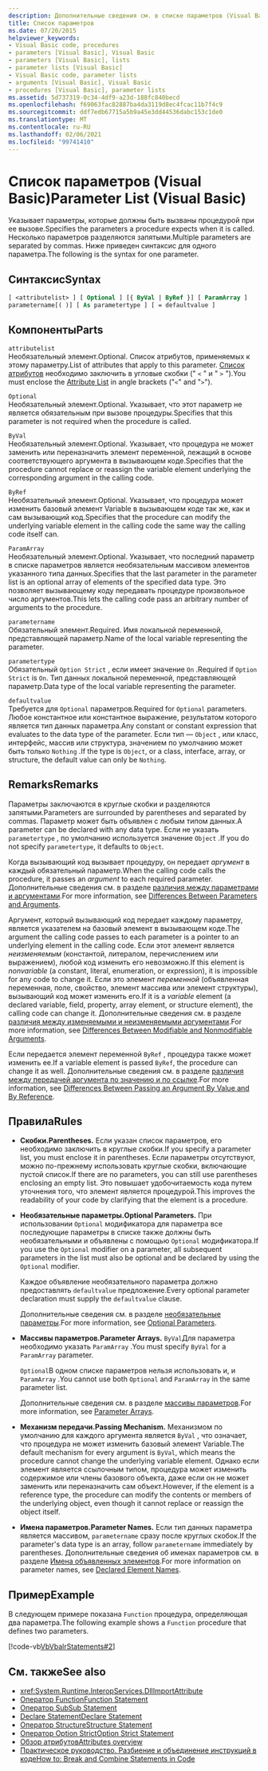 ```yaml
---
description: Дополнительные сведения см. в списке параметров (Visual Basic)
title: Список параметров
ms.date: 07/20/2015
helpviewer_keywords:
- Visual Basic code, procedures
- parameters [Visual Basic], Visual Basic
- parameters [Visual Basic], lists
- parameter lists [Visual Basic]
- Visual Basic code, parameter lists
- arguments [Visual Basic], Visual Basic
- procedures [Visual Basic], parameter lists
ms.assetid: 5d737319-0c34-4df9-a23d-188fc840becd
ms.openlocfilehash: f69063fac82887ba4da3119d8ec4fcac11b7f4c9
ms.sourcegitcommit: ddf7edb67715a5b9a45e3dd44536dabc153c1de0
ms.translationtype: MT
ms.contentlocale: ru-RU
ms.lasthandoff: 02/06/2021
ms.locfileid: "99741410"
---
```

# <a name="parameter-list-visual-basic"></a><span data-ttu-id="4d521-103">Список параметров (Visual Basic)</span><span class="sxs-lookup"><span data-stu-id="4d521-103">Parameter List (Visual Basic)</span></span>

<span data-ttu-id="4d521-104">Указывает параметры, которые должны быть вызваны процедурой при ее вызове.</span><span class="sxs-lookup"><span data-stu-id="4d521-104">Specifies the parameters a procedure expects when it is called.</span></span> <span data-ttu-id="4d521-105">Несколько параметров разделяются запятыми.</span><span class="sxs-lookup"><span data-stu-id="4d521-105">Multiple parameters are separated by commas.</span></span> <span data-ttu-id="4d521-106">Ниже приведен синтаксис для одного параметра.</span><span class="sxs-lookup"><span data-stu-id="4d521-106">The following is the syntax for one parameter.</span></span>

## <a name="syntax"></a><span data-ttu-id="4d521-107">Синтаксис</span><span class="sxs-lookup"><span data-stu-id="4d521-107">Syntax</span></span>

```vb
[ <attributelist> ] [ Optional ] [{ ByVal | ByRef }] [ ParamArray ]
parametername[( )] [ As parametertype ] [ = defaultvalue ]
```

## <a name="parts"></a><span data-ttu-id="4d521-108">Компоненты</span><span class="sxs-lookup"><span data-stu-id="4d521-108">Parts</span></span>

`attributelist`  
<span data-ttu-id="4d521-109">Необязательный элемент.</span><span class="sxs-lookup"><span data-stu-id="4d521-109">Optional.</span></span> <span data-ttu-id="4d521-110">Список атрибутов, применяемых к этому параметру.</span><span class="sxs-lookup"><span data-stu-id="4d521-110">List of attributes that apply to this parameter.</span></span> <span data-ttu-id="4d521-111">[Список атрибутов](attribute-list.md) необходимо заключить в угловые скобки (" `<` " и " `>` ").</span><span class="sxs-lookup"><span data-stu-id="4d521-111">You must enclose the [Attribute List](attribute-list.md) in angle brackets ("`<`" and "`>`").</span></span>

`Optional`  
<span data-ttu-id="4d521-112">Необязательный элемент.</span><span class="sxs-lookup"><span data-stu-id="4d521-112">Optional.</span></span> <span data-ttu-id="4d521-113">Указывает, что этот параметр не является обязательным при вызове процедуры.</span><span class="sxs-lookup"><span data-stu-id="4d521-113">Specifies that this parameter is not required when the procedure is called.</span></span>

`ByVal`  
<span data-ttu-id="4d521-114">Необязательный элемент.</span><span class="sxs-lookup"><span data-stu-id="4d521-114">Optional.</span></span> <span data-ttu-id="4d521-115">Указывает, что процедура не может заменить или переназначить элемент переменной, лежащий в основе соответствующего аргумента в вызывающем коде.</span><span class="sxs-lookup"><span data-stu-id="4d521-115">Specifies that the procedure cannot replace or reassign the variable element underlying the corresponding argument in the calling code.</span></span>

`ByRef`  
<span data-ttu-id="4d521-116">Необязательный элемент.</span><span class="sxs-lookup"><span data-stu-id="4d521-116">Optional.</span></span> <span data-ttu-id="4d521-117">Указывает, что процедура может изменить базовый элемент Variable в вызывающем коде так же, как и сам вызывающий код.</span><span class="sxs-lookup"><span data-stu-id="4d521-117">Specifies that the procedure can modify the underlying variable element in the calling code the same way the calling code itself can.</span></span>

`ParamArray`  
<span data-ttu-id="4d521-118">Необязательный элемент.</span><span class="sxs-lookup"><span data-stu-id="4d521-118">Optional.</span></span> <span data-ttu-id="4d521-119">Указывает, что последний параметр в списке параметров является необязательным массивом элементов указанного типа данных.</span><span class="sxs-lookup"><span data-stu-id="4d521-119">Specifies that the last parameter in the parameter list is an optional array of elements of the specified data type.</span></span> <span data-ttu-id="4d521-120">Это позволяет вызывающему коду передавать процедуре произвольное число аргументов.</span><span class="sxs-lookup"><span data-stu-id="4d521-120">This lets the calling code pass an arbitrary number of arguments to the procedure.</span></span>

`parametername`  
<span data-ttu-id="4d521-121">Обязательный элемент.</span><span class="sxs-lookup"><span data-stu-id="4d521-121">Required.</span></span> <span data-ttu-id="4d521-122">Имя локальной переменной, представляющей параметр.</span><span class="sxs-lookup"><span data-stu-id="4d521-122">Name of the local variable representing the parameter.</span></span>

`parametertype`  
<span data-ttu-id="4d521-123">Обязательный `Option Strict` , если имеет значение `On` .</span><span class="sxs-lookup"><span data-stu-id="4d521-123">Required if `Option Strict` is `On`.</span></span> <span data-ttu-id="4d521-124">Тип данных локальной переменной, представляющей параметр.</span><span class="sxs-lookup"><span data-stu-id="4d521-124">Data type of the local variable representing the parameter.</span></span>

`defaultvalue`  
<span data-ttu-id="4d521-125">Требуется для `Optional` параметров.</span><span class="sxs-lookup"><span data-stu-id="4d521-125">Required for `Optional` parameters.</span></span> <span data-ttu-id="4d521-126">Любое константное или константное выражение, результатом которого является тип данных параметра.</span><span class="sxs-lookup"><span data-stu-id="4d521-126">Any constant or constant expression that evaluates to the data type of the parameter.</span></span> <span data-ttu-id="4d521-127">Если тип — `Object` , или класс, интерфейс, массив или структура, значением по умолчанию может быть только `Nothing` .</span><span class="sxs-lookup"><span data-stu-id="4d521-127">If the type is `Object`, or a class, interface, array, or structure, the default value can only be `Nothing`.</span></span>

## <a name="remarks"></a><span data-ttu-id="4d521-128">Remarks</span><span class="sxs-lookup"><span data-stu-id="4d521-128">Remarks</span></span>

<span data-ttu-id="4d521-129">Параметры заключаются в круглые скобки и разделяются запятыми.</span><span class="sxs-lookup"><span data-stu-id="4d521-129">Parameters are surrounded by parentheses and separated by commas.</span></span> <span data-ttu-id="4d521-130">Параметр может быть объявлен с любым типом данных.</span><span class="sxs-lookup"><span data-stu-id="4d521-130">A parameter can be declared with any data type.</span></span> <span data-ttu-id="4d521-131">Если не указать `parametertype` , по умолчанию используется значение `Object` .</span><span class="sxs-lookup"><span data-stu-id="4d521-131">If you do not specify `parametertype`, it defaults to `Object`.</span></span>

<span data-ttu-id="4d521-132">Когда вызывающий код вызывает процедуру, он передает *аргумент* в каждый обязательный параметр.</span><span class="sxs-lookup"><span data-stu-id="4d521-132">When the calling code calls the procedure, it passes an *argument* to each required parameter.</span></span> <span data-ttu-id="4d521-133">Дополнительные сведения см. в разделе [различия между параметрами и аргументами](../../programming-guide/language-features/procedures/differences-between-parameters-and-arguments.md).</span><span class="sxs-lookup"><span data-stu-id="4d521-133">For more information, see [Differences Between Parameters and Arguments](../../programming-guide/language-features/procedures/differences-between-parameters-and-arguments.md).</span></span>

<span data-ttu-id="4d521-134">Аргумент, который вызывающий код передает каждому параметру, является указателем на базовый элемент в вызывающем коде.</span><span class="sxs-lookup"><span data-stu-id="4d521-134">The argument the calling code passes to each parameter is a pointer to an underlying element in the calling code.</span></span> <span data-ttu-id="4d521-135">Если этот элемент является *неизменяемым* (константой, литералом, перечислением или выражением), любой код изменить его невозможно.</span><span class="sxs-lookup"><span data-stu-id="4d521-135">If this element is *nonvariable* (a constant, literal, enumeration, or expression), it is impossible for any code to change it.</span></span> <span data-ttu-id="4d521-136">Если это элемент *переменной* (объявленная переменная, поле, свойство, элемент массива или элемент структуры), вызывающий код может изменить его.</span><span class="sxs-lookup"><span data-stu-id="4d521-136">If it is a *variable* element (a declared variable, field, property, array element, or structure element), the calling code can change it.</span></span> <span data-ttu-id="4d521-137">Дополнительные сведения см. в разделе [различия между изменяемыми и неизменяемыми аргументами](../../programming-guide/language-features/procedures/differences-between-modifiable-and-nonmodifiable-arguments.md).</span><span class="sxs-lookup"><span data-stu-id="4d521-137">For more information, see [Differences Between Modifiable and Nonmodifiable Arguments](../../programming-guide/language-features/procedures/differences-between-modifiable-and-nonmodifiable-arguments.md).</span></span>

<span data-ttu-id="4d521-138">Если передается элемент переменной `ByRef` , процедура также может изменить ее.</span><span class="sxs-lookup"><span data-stu-id="4d521-138">If a variable element is passed `ByRef`, the procedure can change it as well.</span></span> <span data-ttu-id="4d521-139">Дополнительные сведения см. в разделе [различия между передачей аргумента по значению и по ссылке](../../programming-guide/language-features/procedures/differences-between-passing-an-argument-by-value-and-by-reference.md).</span><span class="sxs-lookup"><span data-stu-id="4d521-139">For more information, see [Differences Between Passing an Argument By Value and By Reference](../../programming-guide/language-features/procedures/differences-between-passing-an-argument-by-value-and-by-reference.md).</span></span>

## <a name="rules"></a><span data-ttu-id="4d521-140">Правила</span><span class="sxs-lookup"><span data-stu-id="4d521-140">Rules</span></span>

- <span data-ttu-id="4d521-141">**Скобки.**</span><span class="sxs-lookup"><span data-stu-id="4d521-141">**Parentheses.**</span></span> <span data-ttu-id="4d521-142">Если указан список параметров, его необходимо заключить в круглые скобки.</span><span class="sxs-lookup"><span data-stu-id="4d521-142">If you specify a parameter list, you must enclose it in parentheses.</span></span> <span data-ttu-id="4d521-143">Если параметры отсутствуют, можно по-прежнему использовать круглые скобки, включающие пустой список.</span><span class="sxs-lookup"><span data-stu-id="4d521-143">If there are no parameters, you can still use parentheses enclosing an empty list.</span></span> <span data-ttu-id="4d521-144">Это повышает удобочитаемость кода путем уточнения того, что элемент является процедурой.</span><span class="sxs-lookup"><span data-stu-id="4d521-144">This improves the readability of your code by clarifying that the element is a procedure.</span></span>

- <span data-ttu-id="4d521-145">**Необязательные параметры.**</span><span class="sxs-lookup"><span data-stu-id="4d521-145">**Optional Parameters.**</span></span> <span data-ttu-id="4d521-146">При использовании `Optional` модификатора для параметра все последующие параметры в списке также должны быть необязательными и объявлены с помощью `Optional` модификатора.</span><span class="sxs-lookup"><span data-stu-id="4d521-146">If you use the `Optional` modifier on a parameter, all subsequent parameters in the list must also be optional and be declared by using the `Optional` modifier.</span></span>

     <span data-ttu-id="4d521-147">Каждое объявление необязательного параметра должно предоставлять `defaultvalue` предложение.</span><span class="sxs-lookup"><span data-stu-id="4d521-147">Every optional parameter declaration must supply the `defaultvalue` clause.</span></span>

     <span data-ttu-id="4d521-148">Дополнительные сведения см. в разделе [необязательные параметры](../../programming-guide/language-features/procedures/optional-parameters.md).</span><span class="sxs-lookup"><span data-stu-id="4d521-148">For more information, see [Optional Parameters](../../programming-guide/language-features/procedures/optional-parameters.md).</span></span>

- <span data-ttu-id="4d521-149">**Массивы параметров.**</span><span class="sxs-lookup"><span data-stu-id="4d521-149">**Parameter Arrays.**</span></span> <span data-ttu-id="4d521-150">`ByVal`Для параметра необходимо указать `ParamArray` .</span><span class="sxs-lookup"><span data-stu-id="4d521-150">You must specify `ByVal` for a `ParamArray` parameter.</span></span>

     <span data-ttu-id="4d521-151">`Optional`В одном списке параметров нельзя использовать и, и `ParamArray` .</span><span class="sxs-lookup"><span data-stu-id="4d521-151">You cannot use both `Optional` and `ParamArray` in the same parameter list.</span></span>

     <span data-ttu-id="4d521-152">Дополнительные сведения см. в разделе [массивы параметров](../../programming-guide/language-features/procedures/parameter-arrays.md).</span><span class="sxs-lookup"><span data-stu-id="4d521-152">For more information, see [Parameter Arrays](../../programming-guide/language-features/procedures/parameter-arrays.md).</span></span>

- <span data-ttu-id="4d521-153">**Механизм передачи.**</span><span class="sxs-lookup"><span data-stu-id="4d521-153">**Passing Mechanism.**</span></span> <span data-ttu-id="4d521-154">Механизмом по умолчанию для каждого аргумента является `ByVal` , что означает, что процедура не может изменить базовый элемент Variable.</span><span class="sxs-lookup"><span data-stu-id="4d521-154">The default mechanism for every argument is `ByVal`, which means the procedure cannot change the underlying variable element.</span></span> <span data-ttu-id="4d521-155">Однако если элемент является ссылочным типом, процедура может изменить содержимое или члены базового объекта, даже если он не может заменить или переназначить сам объект.</span><span class="sxs-lookup"><span data-stu-id="4d521-155">However, if the element is a reference type, the procedure can modify the contents or members of the underlying object, even though it cannot replace or reassign the object itself.</span></span>

- <span data-ttu-id="4d521-156">**Имена параметров.**</span><span class="sxs-lookup"><span data-stu-id="4d521-156">**Parameter Names.**</span></span> <span data-ttu-id="4d521-157">Если тип данных параметра является массивом, `parametername` сразу после круглых скобок.</span><span class="sxs-lookup"><span data-stu-id="4d521-157">If the parameter's data type is an array, follow `parametername` immediately by parentheses.</span></span> <span data-ttu-id="4d521-158">Дополнительные сведения об именах параметров см. в разделе [Имена объявленных элементов](../../programming-guide/language-features/declared-elements/declared-element-names.md).</span><span class="sxs-lookup"><span data-stu-id="4d521-158">For more information on parameter names, see [Declared Element Names](../../programming-guide/language-features/declared-elements/declared-element-names.md).</span></span>

## <a name="example"></a><span data-ttu-id="4d521-159">Пример</span><span class="sxs-lookup"><span data-stu-id="4d521-159">Example</span></span>

<span data-ttu-id="4d521-160">В следующем примере показана `Function` процедура, определяющая два параметра.</span><span class="sxs-lookup"><span data-stu-id="4d521-160">The following example shows a `Function` procedure that defines two parameters.</span></span>

[!code-vb[VbVbalrStatements#2](~/samples/snippets/visualbasic/VS_Snippets_VBCSharp/VbVbalrStatements/VB/Class1.vb#2)]

## <a name="see-also"></a><span data-ttu-id="4d521-161">См. также</span><span class="sxs-lookup"><span data-stu-id="4d521-161">See also</span></span>

- <xref:System.Runtime.InteropServices.DllImportAttribute>
- [<span data-ttu-id="4d521-162">Оператор Function</span><span class="sxs-lookup"><span data-stu-id="4d521-162">Function Statement</span></span>](function-statement.md)
- [<span data-ttu-id="4d521-163">Оператор Sub</span><span class="sxs-lookup"><span data-stu-id="4d521-163">Sub Statement</span></span>](sub-statement.md)
- [<span data-ttu-id="4d521-164">Declare Statement</span><span class="sxs-lookup"><span data-stu-id="4d521-164">Declare Statement</span></span>](declare-statement.md)
- [<span data-ttu-id="4d521-165">Оператор Structure</span><span class="sxs-lookup"><span data-stu-id="4d521-165">Structure Statement</span></span>](structure-statement.md)
- [<span data-ttu-id="4d521-166">Оператор Option Strict</span><span class="sxs-lookup"><span data-stu-id="4d521-166">Option Strict Statement</span></span>](option-strict-statement.md)
- [<span data-ttu-id="4d521-167">Обзор атрибутов</span><span class="sxs-lookup"><span data-stu-id="4d521-167">Attributes overview</span></span>](../../programming-guide/concepts/attributes/index.md)
- [<span data-ttu-id="4d521-168">Практическое руководство. Разбиение и объединение инструкций в коде</span><span class="sxs-lookup"><span data-stu-id="4d521-168">How to: Break and Combine Statements in Code</span></span>](../../programming-guide/program-structure/how-to-break-and-combine-statements-in-code.md)
